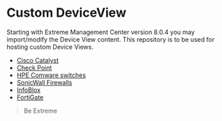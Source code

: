 # Custom DeviceView

Starting with Extreme Management Center version 8.0.4 you may import/modify the Device View content. This repository is to be used for hosting custom Device Views. 

* [Cisco Catalyst](Cisco/README.md)
* [Check Point](CheckPoint/README.md)
* [HPE Comware switches](Aruba-HP/README.md)
* [SonicWall Firewalls](SonicWall/README.md)
* [InfoBlox](InfoBlox/README.md)
* [FortiGate](FortiGate/README.md)


>Be Extreme
